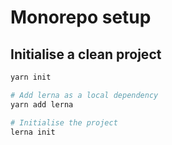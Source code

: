 # Monorepo setup

## Initialise a clean project

```bash
yarn init
```

```bash
# Add lerna as a local dependency
yarn add lerna

# Initialise the project
lerna init
```